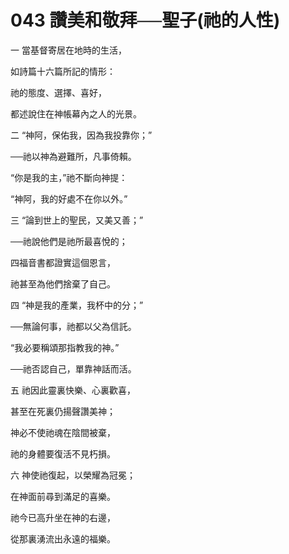 # 043 讚美和敬拜──聖子(祂的人性)

一 當基督寄居在地時的生活，

如詩篇十六篇所記的情形：

祂的態度、選擇、喜好，

都述說住在神帳幕內之人的光景。

二 “神阿，保佑我，因為我投靠你；”

──祂以神為避難所，凡事倚賴。

“你是我的主，”祂不斷向神提：

“神阿，我的好處不在你以外。”

三 “論到世上的聖民，又美又善；”

──祂說他們是祂所最喜悅的；

四福音書都證實這個恩言，

祂甚至為他們捨棄了自己。

四 “神是我的產業，我杯中的分；”

──無論何事，祂都以父為信託。

“我必要稱頌那指教我的神。”

──祂否認自己，單靠神話而活。

五 祂因此靈裏快樂、心裏歡喜，

甚至在死裏仍揚聲讚美神；

神必不使祂魂在陰間被棄，

祂的身體要復活不見朽損。

六 神使祂復起，以榮耀為冠冕；

在神面前尋到滿足的喜樂。

祂今已高升坐在神的右邊，

從那裏湧流出永遠的福樂。

